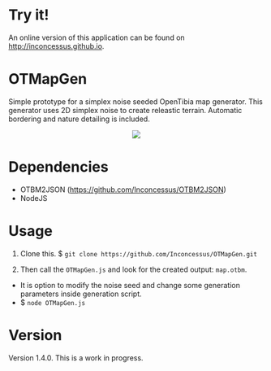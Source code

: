 # Try it!

An online version of this application can be found on http://inconcessus.github.io.

# OTMapGen

Simple prototype for a simplex noise seeded OpenTibia map generator. This generator uses 2D simplex noise to create releastic terrain. Automatic bordering and nature detailing is included.

<p align="center">
  <img src="images/banner.png">
</p>

# Dependencies

- OTBM2JSON (https://github.com/Inconcessus/OTBM2JSON)
- NodeJS

# Usage

1. Clone this. $ `git clone https://github.com/Inconcessus/OTMapGen.git`

2. Then call the `OTMapGen.js` and look for the created output: `map.otbm`.

- It is option to modify the noise seed and change some generation parameters inside generation script.
- $ `node OTMapGen.js`

# Version

Version 1.4.0. This is a work in progress.
